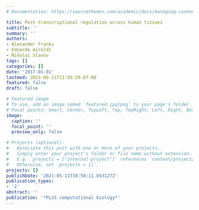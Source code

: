 ```yaml
---
# Documentation: https://sourcethemes.com/academic/docs/managing-content/

title: Post-transcriptional regulation across human tissues
subtitle: ''
summary: ''
authors:
- Alexander Franks
- Edoardo Airoldi
- Nikolai Slavov
tags: []
categories: []
date: '2017-01-01'
lastmod: 2021-05-11T11:55:39-07:00
featured: false
draft: false

# Featured image
# To use, add an image named `featured.jpg/png` to your page's folder.
# Focal points: Smart, Center, TopLeft, Top, TopRight, Left, Right, BottomLeft, Bottom, BottomRight.
image:
  caption: ''
  focal_point: ''
  preview_only: false

# Projects (optional).
#   Associate this post with one or more of your projects.
#   Simply enter your project's folder or file name without extension.
#   E.g. `projects = ["internal-project"]` references `content/project/deep-learning/index.md`.
#   Otherwise, set `projects = []`.
projects: []
publishDate: '2021-05-11T18:58:11.653127Z'
publication_types:
- '2'
abstract: ''
publication: '*PLoS computational biology*'
---
```

